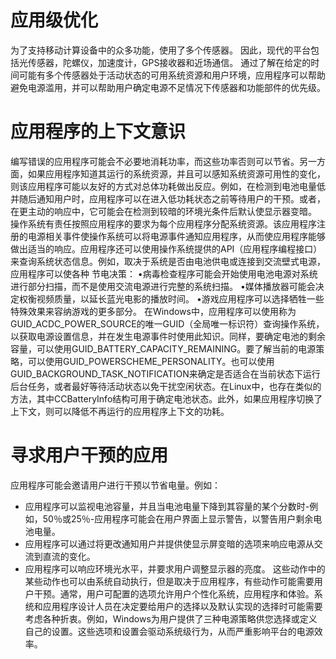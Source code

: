 # 应用级优化

为了支持移动计算设备中的众多功能，使用了多个传感器。 因此，现代的平台包括光传感器，陀螺仪，加速度计，GPS接收器和近场通信。
通过了解在给定的时间可能有多个传感器处于活动状态的可用系统资源和用户环境，应用程序可以帮助避免电源滥用，并可以帮助用户确定电源不足情况下传感器和功能部件的优先级。

# 应用程序的上下文意识
编写错误的应用程序可能会不必要地消耗功率，而这些功率否则可以节省。另一方面，如果应用程序知道其运行的系统资源，并且可以感知系统资源可用性的变化，则该应用程序可能以友好的方式对总体功耗做出反应。例如，在检测到电池电量低并随后通知用户时，应用程序可以在进入低功耗状态之前等待用户的干预。或者，在更主动的响应中，它可能会在检测到较暗的环境光条件后默认使显示器变暗。
操作系统有责任按照应用程序的要求为每个应用程序分配系统资源。该应用程序注册的电源相关事件使操作系统可以将电源事件通知应用程序，从而使应用程序能够做出适当的响应。应用程序还可以使用操作系统提供的API（应用程序编程接口）来查询系统状态信息。例如，取决于系统是否由电池供电或连接到交流壁式电源，应用程序可以使各种
节电决策：
	•病毒检查程序可能会开始使用电池电源对系统进行部分扫描，而不是使用交流电源进行完整的系统扫描。
	•媒体播放器可能会决定权衡视频质量，以延长蓝光电影的播放时间。
	•游戏应用程序可以选择牺牲一些特殊效果来容纳游戏的更多部分。
在Windows中，应用程序可以使用称为GUID_ACDC_POWER_SOURCE的唯一GUID（全局唯一标识符）查询操作系统，以获取电源设置信息，并在发生电源事件时使用此知识。同样，要确定电池的剩余容量，可以使用GUID_BATTERY_CAPACITY_REMAINING。要了解当前的电源策略，可以使用GUID_POWERSCHEME_PERSONALITY。也可以使用GUID_BACKGROUND_TASK_NOTIFICATION来确定是否适合在当前状态下运行后台任务，或者最好等待活动状态以免干扰空闲状态。在Linux中，也存在类似的方法，其中CCBatteryInfo结构可用于确定电池状态。此外，如果应用程序切换了上下文，则可以降低不再运行的应用程序上下文的功耗。

# 寻求用户干预的应用
应用程序可能会邀请用户进行干预以节省电量。例如：
* 应用程序可以监视电池容量，并且当电池电量下降到其容量的某个分数时-例如，50％或25％-应用程序可能会在用户界面上显示警告，以警告用户剩余电池电量。
* 应用程序可以通过将更改通知用户并提供使显示屏变暗的选项来响应电源从交流到直流的变化。
* 应用程序可以响应环境光水平，并要求用户调整显示器的亮度。
这些动作中的某些动作也可以由系统自动执行，但是取决于应用程序，有些动作可能需要用户干预。通常，用户可配置的选项允许用户个性化系统，应用程序和体验。系统和应用程序设计人员在决定要给用户的选择以及默认实现的选择时可能需要考虑各种折衷。例如，Windows为用户提供了三种电源策略供您选择或定义
自己的设置。这些选项和设置会驱动系统级行为，从而严重影响平台的电源效率。